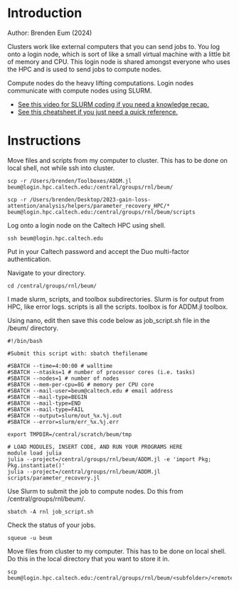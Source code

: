 # Introduction

Author: Brenden Eum (2024)

Clusters work like external computers that you can send jobs to. You log onto a login node, which is sort of like a small virtual machine with a little bit of memory and CPU. This login node is shared amongst everyone who uses the HPC and is used to send jobs to compute nodes. 

Compute nodes do the heavy lifting computations. Login nodes communicate with compute nodes using SLURM. 
- [See this video for SLURM coding if you need a knowledge recap.](https://www.youtube.com/watch?v=U42qlYkzP9k) 
- [See this cheatsheet if you just need a quick reference.](https://slurm.schedmd.com/pdfs/summary.pdf)

# Instructions

Move files and scripts from my computer to cluster. This has to be done on local shell, not while ssh into cluster.

```
scp -r /Users/brenden/Toolboxes/ADDM.jl beum@login.hpc.caltech.edu:/central/groups/rnl/beum/

scp -r /Users/brenden/Desktop/2023-gain-loss-attention/analysis/helpers/parameter_recovery_HPC/* beum@login.hpc.caltech.edu:/central/groups/rnl/beum/scripts
```

Log onto a login node on the Caltech HPC using shell.

```
ssh beum@login.hpc.caltech.edu
```

Put in your Caltech password and accept the Duo multi-factor authentication.

Navigate to your directory.

```
cd /central/groups/rnl/beum/
```

I made slurm, scripts, and toolbox subdirectories. Slurm is for output from HPC, like error logs. scripts is all the scripts. toolbox is for ADDM.jl toolbox.

Using nano, edit then save this code below as job_script.sh file in the /beum/ directory.

```
#!/bin/bash

#Submit this script with: sbatch thefilename

#SBATCH --time=4:00:00 # walltime
#SBATCH --ntasks=1 # number of processor cores (i.e. tasks)
#SBATCH --nodes=1 # number of nodes
#SBATCH --mem-per-cpu=8G # memory per CPU core
#SBATCH --mail-user=beum@caltech.edu # email address
#SBATCH --mail-type=BEGIN
#SBATCH --mail-type=END
#SBATCH --mail-type=FAIL
#SBATCH --output=slurm/out_%x.%j.out
#SBATCH --error=slurm/err_%x.%j.err

export TMPDIR=/central/scratch/beum/tmp

# LOAD MODULES, INSERT CODE, AND RUN YOUR PROGRAMS HERE
module load julia
julia --project=/central/groups/rnl/beum/ADDM.jl -e 'import Pkg; Pkg.instantiate()'
julia --project=/central/groups/rnl/beum/ADDM.jl scripts/parameter_recovery.jl
```

Use Slurm to submit the job to compute nodes. Do this from /central/groups/rnl/beum/.

```
sbatch -A rnl job_script.sh
```

Check the status of your jobs.

```
squeue -u beum
```

Move files from cluster to my computer. This has to be done on local shell. Do this in the local directory that you want to store it in.

```
scp beum@login.hpc.caltech.edu:/central/groups/rnl/beum/<subfolder>/<remote_filename>
```